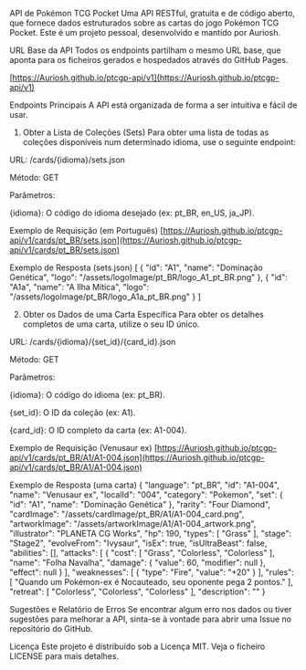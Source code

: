API de Pokémon TCG Pocket
Uma API RESTful, gratuita e de código aberto, que fornece dados estruturados sobre as cartas do jogo Pokémon TCG Pocket. Este é um projeto pessoal, desenvolvido e mantido por Auriosh.

URL Base da API
Todos os endpoints partilham o mesmo URL base, que aponta para os ficheiros gerados e hospedados através do GitHub Pages.

[https://Auriosh.github.io/ptcgp-api/v1](https://Auriosh.github.io/ptcgp-api/v1)

Endpoints Principais
A API está organizada de forma a ser intuitiva e fácil de usar.

1. Obter a Lista de Coleções (Sets)
Para obter uma lista de todas as coleções disponíveis num determinado idioma, use o seguinte endpoint:

URL: /cards/{idioma}/sets.json

Método: GET

Parâmetros:

{idioma}: O código do idioma desejado (ex: pt_BR, en_US, ja_JP).

Exemplo de Requisição (em Português)
[https://Auriosh.github.io/ptcgp-api/v1/cards/pt_BR/sets.json](https://Auriosh.github.io/ptcgp-api/v1/cards/pt_BR/sets.json)

Exemplo de Resposta (sets.json)
[
  {
    "id": "A1",
    "name": "Dominação Genética",
    "logo": "/assets/logoImage/pt_BR/logo_A1_pt_BR.png"
  },
  {
    "id": "A1a",
    "name": "A Ilha Mítica",
    "logo": "/assets/logoImage/pt_BR/logo_A1a_pt_BR.png"
  }
]

2. Obter os Dados de uma Carta Específica
Para obter os detalhes completos de uma carta, utilize o seu ID único.

URL: /cards/{idioma}/{set_id}/{card_id}.json

Método: GET

Parâmetros:

{idioma}: O código do idioma (ex: pt_BR).

{set_id}: O ID da coleção (ex: A1).

{card_id}: O ID completo da carta (ex: A1-004).

Exemplo de Requisição (Venusaur ex)
[https://Auriosh.github.io/ptcgp-api/v1/cards/pt_BR/A1/A1-004.json](https://Auriosh.github.io/ptcgp-api/v1/cards/pt_BR/A1/A1-004.json)

Exemplo de Resposta (uma carta)
{
  "language": "pt_BR",
  "id": "A1-004",
  "name": "Venusaur ex",
  "localId": "004",
  "category": "Pokemon",
  "set": {
    "id": "A1",
    "name": "Dominação Genética"
  },
  "rarity": "Four Diamond",
  "cardImage": "/assets/cardImage/pt_BR/A1/A1-004_card.png",
  "artworkImage": "/assets/artworkImage/A1/A1-004_artwork.png",
  "illustrator": "PLANETA CG Works",
  "hp": 190,
  "types": [ "Grass" ],
  "stage": "Stage2",
  "evolveFrom": "Ivysaur",
  "isEx": true,
  "isUltraBeast": false,
  "abilities": [],
  "attacks": [
    {
      "cost": [ "Grass", "Colorless", "Colorless" ],
      "name": "Folha Navalha",
      "damage": { "value": 60, "modifier": null },
      "effect": null
    }
  ],
  "weaknesses": [
    { "type": "Fire", "value": "+20" }
  ],
  "rules": [ "Quando um Pokémon-ex é Nocauteado, seu oponente pega 2 pontos." ],
  "retreat": [ "Colorless", "Colorless", "Colorless" ],
  "description": ""
}

Sugestões e Relatório de Erros
Se encontrar algum erro nos dados ou tiver sugestões para melhorar a API, sinta-se à vontade para abrir uma Issue no repositório do GitHub.

Licença
Este projeto é distribuído sob a Licença MIT. Veja o ficheiro LICENSE para mais detalhes.